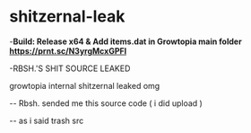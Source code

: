 # shitzernal-leak
-**Build: Release x64 & Add items.dat in Growtopia main folder https://prnt.sc/N3yrgMcxGPFl**

-RBSH.'S SHIT SOURCE LEAKED

growtopia internal shitzernal leaked omg

-- Rbsh. sended me this source code ( i did upload )

-- as i said trash src
